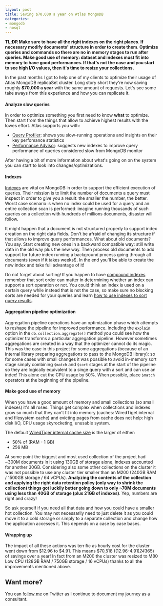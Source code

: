 ```yaml
---
layout: post
title: Saving $70,000 a year on Atlas MongoDB
categories:
- mongodb
- nosql
---
```


**TL;DR Make sure to have all the right indexes on the right places. If necessary modify documents' structure in order to
create them. Optimize queries and commands so there are no in memory stages to run after queries. Make good use of 
memory: dataset and indexes must fit into memory to have good performances. If that's not the case and you start to see
high I/O values, then it's time to resize your collections.**

In the past months I got to help one of my clients to optimize their usage of Atlas MongoDB replicaSet cluster. Long 
story short they're now saving roughly **$70,000 a year** with the same amount of requests. Let's see some take aways 
from this experience and how you can replicate it.

#### Analyze slow queries
In order to optimize something you first need to know **what** to optimize. Then start from the things that allow to 
achieve highest results with the lowes effort. Atlas supports you with:
- [Query Profiler](https://docs.atlas.mongodb.com/tutorial/profile-database/#query-profiler): shows you slow-running operations and insights on their key perfomance statistics  
- [Performance Advisor](https://docs.atlas.mongodb.com/performance-advisor/#performance-advisor): suggests new indexes
to improve query performance of queries considered slow from MongoDB monitor

After having a bit of more information about what's going on on the system you can start to look into changes/optimizations.

#### Indexes
[Indexes](https://docs.mongodb.com/manual/indexes/) are vital on MongoDB in order to support the efficient execution of 
queries. Their mission is to limit the number of documents a query must inspect in order to give you a result: the smaller
the number, the better. Worst case scenario is when no index could be used for a query and an entire collection scan is 
performed: imagine running thousands of such queries on a collection with hundreds of millions documents, disaster will
follow.

It might happen that a document is not structured properly to support index creation on the right data fields. Don't be 
afraid of changing its structure if that allows to improve query performances. What about old documents? You say. Start 
creating new ones in a backward compatible way: still write data in the old way plus the new way. Then process old 
documents to add support for future index running a background process going through all documents (even if it takes weeks!).
In the end you'll be able to create the new index and take full advantage of it!

Do not forget about sorting! If you happen to have [compound indexes](https://docs.mongodb.com/manual/core/index-compound)
remember that sort order can matter in determining whether an index can support a sort operation or not. You could think
an index is used on a certain query while instead that is not the case, so make sure no blocking sorts are needed for 
your queries and learn [how to use indexes to sort query results](https://docs.mongodb.com/manual/tutorial/sort-results-with-indexes/).

#### Aggregation pipeline optimization
Aggregation pipeline operations have an optimization phase which attempts to reshape the pipeline for improved 
performance. Including the `explain` option in the `db.collection.aggregate()` method you could see how the optimizer 
transforms a particular aggregation pipeline. However sometimes aggregations are created in a way that the optimizer 
cannot do its magic. This was the case in this project for some aggregations (because of an internal library preparing
aggregations to pass to the MongoDB library): so for some cases with small changes it was possible to avoid in-memory 
sort stage simply combining `$match` and `$sort` stages at the start of the pipeline so they are logically equivalent
to a singe query with a sort and can use an index! This alone cut the CPU usage by 50%. When possible, place `$match` 
operators at the beginning of the pipeline.

#### Make good use of memory
When you have a good amount of memory and small collections (so small indexes) it's all roses. Things get complex when
collections and indexes grow so much that they can't fit into memory (caches: WiredTiget internal and filesystem cache) 
and evicting pages from cache does not help: high disk I/O, CPU usage skyrocketing, unusable system.

The default [WiredTiger internal cache size](https://docs.mongodb.com/manual/faq/diagnostics/#memory-diagnostics-for-the-wiredtiger-storage-engine) is the larger of either:
- 50% of (RAM - 1 GB)
- 256 MB

At some point the biggest and most used collection of the project had ~300M documents in it using 130GB of storage alone,
indexes accounted for another 30GB. Considering also some other collections on the cluster it was not possible to use
any cluster tier smaller than an M200 (240GB RAM / 1500GB storage / 64 vCPUs). **Analyzing the contents of the collection 
and applying the right data retention policy (only way to shrink the collection) things got luckily better going down to
only ~70M documents using less than 40GB of storage (plus 21GB of indexes)**. Yep, numbers are right and crazy!

So ask yourself if you need all that data and how you could have a smaller hot collection. You may not necessarily need 
to just delete it as you could move it to a cold storage or simply to a separate collection and change how the 
application accesses it. This depends on a case by case bases.

#### Wrapping up
The impact of all these actions was terrific as hourly cost for the cluster went down from $12.96 to $4.91. 
This means $70,518 ((12.96-4.91)*24*365) of savings over a year! In fact from an M200 the cluster was resized to 
M80 Low CPU (128GB RAM / 750GB storage / 16 vCPUs) thanks to all the improvements mentioned above.

## Want more?
You can [follow me](https://twitter.com/dlondero) on Twitter as I continue to document my journey as a consultant.
